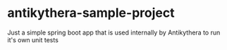 # antikythera-sample-project
Just a simple spring boot app that is used internally by Antikythera to run it's own unit tests
